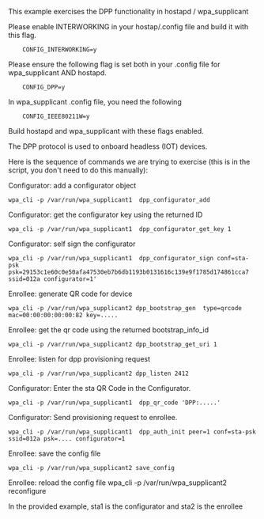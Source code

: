 This example exercises the DPP functionality in hostapd / wpa_supplicant

Please enable  INTERWORKING in your hostap/.config file and build it with this flag.

        CONFIG_INTERWORKING=y

Please ensure the following flag is set both in your .config file for wpa\_supplicant AND hostapd.

        CONFIG_DPP=y

In wpa\_supplicant .config file, you need the following 

        CONFIG_IEEE80211W=y

Build hostapd and wpa\_supplicant with these flags enabled.

The DPP protocol is used to onboard headless (IOT) devices.

Here is the sequence of commands we are trying to exercise (this is in the script, you don't need to do this manually):

Configurator: add a configurator object

    wpa_cli -p /var/run/wpa_supplicant1  dpp_configurator_add  

Configurator: get the configurator key using the returned ID

    wpa_cli -p /var/run/wpa_supplicant1  dpp_configurator_get_key 1

Configurator: self sign the configurator

    wpa_cli -p /var/run/wpa_supplicant1  dpp_configurator_sign conf=sta-psk psk=29153c1e60c0e50afa47530eb7b6db1193b0131616c139e9f1785d174861cca7 ssid=012a configurator=1'

Enrollee: generate QR code for device

    wpa_cli -p /var/run/wpa_supplicant2 dpp_bootstrap_gen  type=qrcode mac=00:00:00:00:00:82 key=.....

Enrollee: get the qr code using the returned bootstrap\_info\_id

    wpa_cli -p /var/run/wpa_supplicant2 dpp_bootstrap_get_uri 1

Enrollee: listen for dpp provisioning request

    wpa_cli -p /var/run/wpa_supplicant2 dpp_listen 2412

Configurator:  Enter the sta QR Code in the Configurator.

    wpa_cli -p /var/run/wpa_supplicant1  dpp_qr_code 'DPP:.....'

Configurator: Send provisioning request to enrollee. 

    wpa_cli -p /var/run/wpa_supplicant1  dpp_auth_init peer=1 conf=sta-psk ssid=012a psk=.... configurator=1

Enrollee: save the config file

    wpa_cli -p /var/run/wpa_supplicant2 save_config

Enrollee:  reload the config file
wpa_cli -p /var/run/wpa_supplicant2 reconfigure

In the provided example, sta1 is the configurator and sta2 is the enrollee
